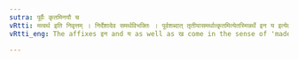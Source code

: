 ```yaml
---
sutra: पूर्वैः कृतमिनयौ च
vRtti: मत्वर्थ इति निवृत्तम् । निर्देशादेव समर्थविभक्तिः । पूर्वशब्दात् तृतीयासमर्थात्कृतमित्येतस्मिन्नर्थे इन य इत्येतौ प्रत्ययौ भवतः । चकारात्ख च ॥
vRtti_eng: The affixes इन and य as well as ख come in the sense of 'made by them', after the word '_purva_' (forefathers) in the Instrumental case in construction.

---
```


